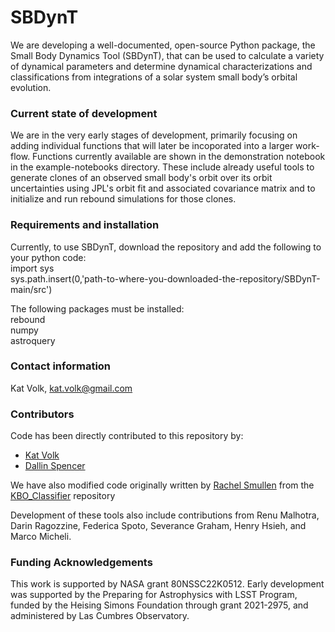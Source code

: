 # SBDynT
We are developing a well-documented, open-source Python package, the Small Body Dynamics Tool (SBDynT), that can be used to calculate a variety of dynamical parameters and determine dynamical characterizations and classifications from integrations of a solar system small body’s orbital evolution.

### Current state of development
We are in the very early stages of development, primarily focusing on adding individual functions that will later be incoporated into a larger work-flow. Functions currently available are shown in the demonstration notebook in the example-notebooks directory. These include already useful tools to generate clones of an observed small body's orbit over its orbit uncertainties using JPL's orbit fit and associated covariance matrix and to initialize and run rebound simulations for those clones.

### Requirements and installation
Currently, to use SBDynT, download the repository and add the following to your python code:<br>
import sys<br>
sys.path.insert(0,'path-to-where-you-downloaded-the-repository/SBDynT-main/src')<br>

The following packages must be installed:<br>
rebound<br>
numpy<br>
astroquery

### Contact information
Kat Volk, kat.volk@gmail.com

### Contributors
Code has been directly contributed to this repository by:
- [Kat Volk](https://github.com/katvolk)
- [Dallin Spencer](https://github.com/dallinspencer)

We have also modified code originally written by [Rachel Smullen](https://github.com/rsmullen) from the [KBO_Classifier](https://github.com/rsmullen/KBO_Classifier) repository

Development of these tools also include contributions from Renu Malhotra, Darin Ragozzine, Federica Spoto, Severance Graham, Henry Hsieh, and Marco Micheli.

### Funding Acknowledgements 
This work is supported by NASA grant 80NSSC22K0512. Early development was supported by the Preparing for Astrophysics with LSST Program, funded by the Heising Simons Foundation through grant 2021-2975, and administered by Las Cumbres Observatory.
